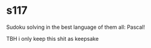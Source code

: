 # s117

Sudoku solving in the best language of them all: Pascal!

TBH i only keep this shit as keepsake
